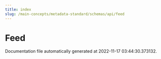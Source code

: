 ```yaml
---
title: index
slug: /main-concepts/metadata-standard/schemas/api/feed
---
```


# Feed

Documentation file automatically generated at 2022-11-17 03:44:30.373132.
